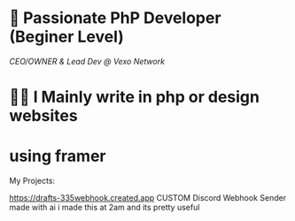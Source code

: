 # 🐘 Passionate PhP Developer (Beginer Level)

*CEO/OWNER & Lead Dev @ Vexo Network*


# 🧑‍💻 I Mainly write in php or design websites
# using framer

My Projects:

https://drafts-335webhook.created.app
CUSTOM Discord Webhook Sender made with ai 
i made this at 2am and its pretty useful 
